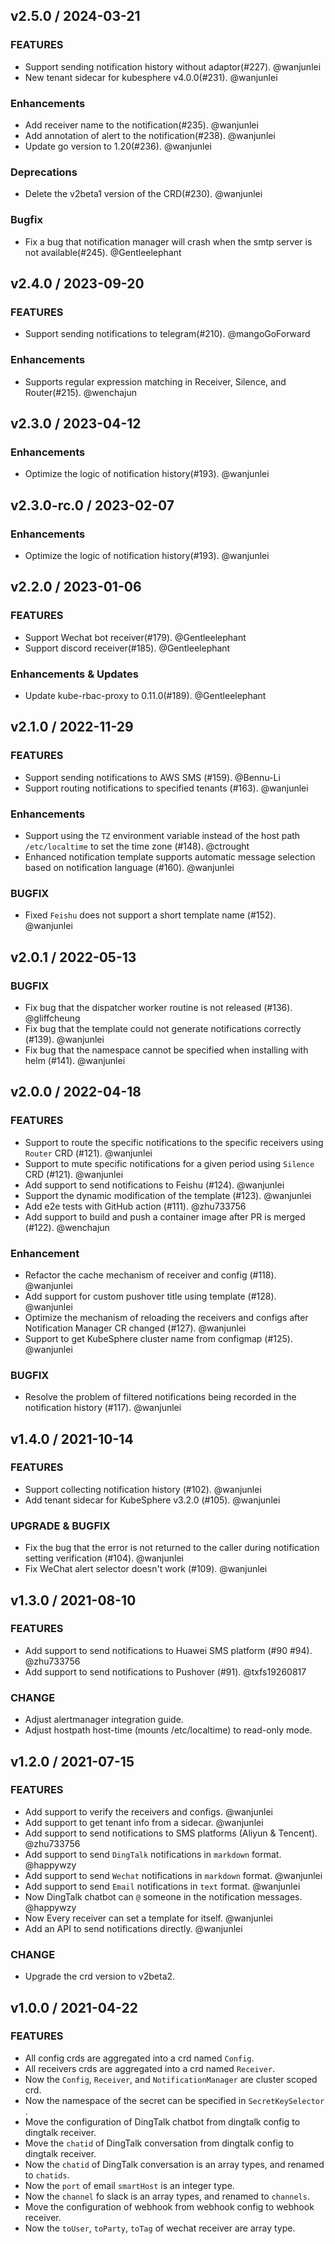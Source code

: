 ## v2.5.0 / 2024-03-21

### FEATURES

-  Support sending notification history without adaptor(#227). @wanjunlei
-  New tenant sidecar for kubesphere v4.0.0(#231). @wanjunlei

### Enhancements

- Add receiver name to the notification(#235). @wanjunlei
- Add annotation of alert to the notification(#238). @wanjunlei  
- Update go version to 1.20(#236). @wanjunlei

### Deprecations

- Delete the v2beta1 version of the CRD(#230). @wanjunlei

### Bugfix

- Fix a bug that notification manager will crash when the smtp server is not available(#245). @Gentleelephant

## v2.4.0 / 2023-09-20

### FEATURES

-  Support sending notifications to telegram(#210). @mangoGoForward

### Enhancements

- Supports regular expression matching in Receiver, Silence, and Router(#215). @wenchajun

## v2.3.0 / 2023-04-12

### Enhancements

- Optimize the logic of notification history(#193). @wanjunlei

## v2.3.0-rc.0 / 2023-02-07

### Enhancements

- Optimize the logic of notification history(#193). @wanjunlei

## v2.2.0 / 2023-01-06

### FEATURES

- Support Wechat bot receiver(#179). @Gentleelephant
- Support discord receiver(#185). @Gentleelephant

### Enhancements & Updates

- Update kube-rbac-proxy to 0.11.0(#189). @Gentleelephant

## v2.1.0 / 2022-11-29

### FEATURES

- Support sending notifications to AWS SMS (#159). @Bennu-Li
- Support routing notifications to specified tenants (#163). @wanjunlei

### Enhancements
- Support using the `TZ` environment variable instead of the host path `/etc/localtime` to set the time zone (#148). @ctrought
- Enhanced notification template supports automatic message selection based on notification language (#160). @wanjunlei

### BUGFIX

- Fixed `Feishu` does not support a short template name (#152). @wanjunlei

## v2.0.1 / 2022-05-13

### BUGFIX

- Fix bug that the dispatcher worker routine is not released (#136). @gliffcheung
- Fix bug that the template could not generate notifications correctly (#139). @wanjunlei
- Fix bug that the namespace cannot be specified when installing with helm (#141). @wanjunlei

## v2.0.0 / 2022-04-18

### FEATURES

- Support to route the specific notifications to the specific receivers using `Router` CRD (#121). @wanjunlei
- Support to mute specific notifications for a given period using `Silence` CRD (#121). @wanjunlei
- Add support to send notifications to Feishu (#124). @wanjunlei
- Support the dynamic modification of the template (#123). @wanjunlei
- Add e2e tests with GitHub action (#111). @zhu733756
- Add support to build and push a container image after PR is merged (#122). @wenchajun

### Enhancement

- Refactor the cache mechanism of receiver and config (#118). @wanjunlei
- Add support for custom pushover title using template (#128). @wanjunlei
- Optimize the mechanism of reloading the receivers and configs after Notification Manager CR changed (#127). @wanjunlei
- Support to get KubeSphere cluster name from configmap (#125). @wanjunlei

### BUGFIX

- Resolve the problem of filtered notifications being recorded in the notification history (#117). @wanjunlei

## v1.4.0 / 2021-10-14

### FEATURES
- Support collecting notification history (#102). @wanjunlei
- Add tenant sidecar for KubeSphere v3.2.0 (#105). @wanjunlei

### UPGRADE & BUGFIX
- Fix the bug that the error is not returned to the caller during notification setting verification (#104). @wanjunlei
- Fix WeChat alert selector doesn't work (#109). @wanjunlei

## v1.3.0 / 2021-08-10

### FEATURES
- Add support to send notifications to Huawei SMS platform (#90 #94). @zhu733756
- Add support to send notifications to Pushover (#91). @txfs19260817

### CHANGE 
- Adjust alertmanager integration guide.
- Adjust hostpath host-time (mounts /etc/localtime) to read-only mode.

## v1.2.0 / 2021-07-15

### FEATURES
- Add support to verify the receivers and configs. @wanjunlei
- Add support to get tenant info from a sidecar. @wanjunlei
- Add support to send notifications to SMS platforms (Aliyun & Tencent). @zhu733756
- Add support to send `DingTalk` notifications in `markdown` format. @happywzy
- Add support to send `Wechat` notifications in `markdown` format. @wanjunlei
- Add support to send `Email` notifications in `text` format. @wanjunlei
- Now DingTalk chatbot can `@` someone in the notification messages. @happywzy
- Now Every receiver can set a template for itself. @wanjunlei
- Add an API to send notifications directly. @wanjunlei

### CHANGE
- Upgrade the crd version to v2beta2.

## v1.0.0 / 2021-04-22

### FEATURES
- All config crds are aggregated into a crd named `Config`. 
- All receivers crds are aggregated into a crd named `Receiver`.
- Now the `Config`, `Receiver`, and `NotificationManager` are cluster scoped crd.
- Now the namespace of the secret can be specified in `SecretKeySelector` .
- Move the configuration of DingTalk chatbot from dingtalk config to dingtalk receiver.
- Move the `chatid` of DingTalk conversation from dingtalk config to dingtalk receiver.
- Now the `chatid` of DingTalk conversation is an array types, and renamed to `chatids`.
- Now the `port` of email `smartHost` is an integer type.
- Now the `channel` fo slack is an array types, and renamed to `channels`.
- Move the configuration of webhook from webhook config to webhook receiver.
- Now the `toUser`, `toParty`, `toTag` of wechat receiver are array type.

